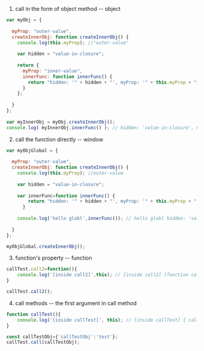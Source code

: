 1. call in the form of object method -- object
```javascript
var myObj = {
 
  myProp: "outer-value",
  createInnerObj: function createInnerObj() {
  	console.log(this.myProp); //"outer-value"
 
    var hidden = "value-in-closure";
 
    return {
      myProp: "inner-value",
      innerFunc: function innerFunc() {
        return "hidden: '" + hidden + "', myProp: '" + this.myProp + "'";
      }
    };
 
  }
};
 
var myInnerObj = myObj.createInnerObj();
console.log( myInnerObj.innerFunc() ); // hidden: 'value-in-closure', myProp: 'inner-value'
```
2. call the function directly  -- window
```javascript
var myObjGlobal = {
 
  myProp: "outer-value",
  createInnerObj: function createInnerObj() {
  	console.log(this.myProp); //outer-value
 
    var hidden = "value-in-closure";
 
    var innerFunc=function innerFunc() {
        return "hidden: '" + hidden + "', myProp: '" + this.myProp + "'";
      }
     
    console.log('hello globl',innerFunc()); // hello globl hidden: 'value-in-closure', myProp: 'undefined'
 
  }
};

myObjGlobal.createInnerObj();
```

3. function's property -- function
```javascript
callTest.call2=function(){
	console.log('[inside call2]',this); // [inside call2] [function callTest()]
}

callTest.call2();

```

4. call methods -- the first argument in call method
```javascript
function callTest(){
	console.log('[inside callTest]', this); // [inside callTest] { callTestObj: 'test' } 
}

const callTestObj={'callTestObj':'test'};
callTest.call(callTestObj);
```
